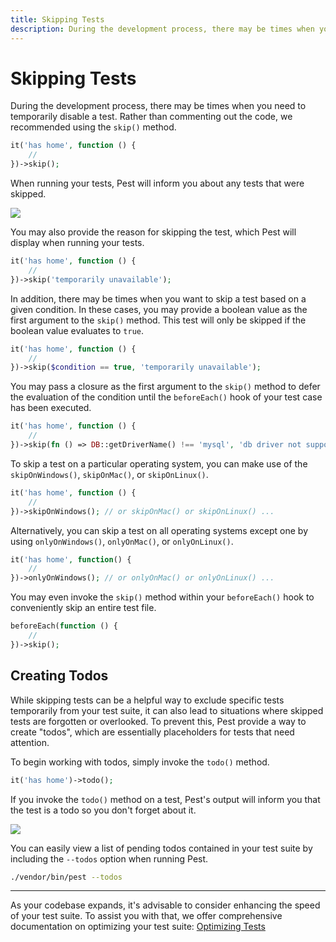 ```yaml
---
title: Skipping Tests
description: During the development process, there may be times when you need to temporarily disable a test. Rather than commenting out the code, we recommended using the `skip()` method.
---
```


# Skipping Tests

During the development process, there may be times when you need to temporarily disable a test. Rather than commenting out the code, we recommended using the `skip()` method.

```php
it('has home', function () {
    //
})->skip();
```

When running your tests, Pest will inform you about any tests that were skipped.

<div class="code-snippet">
    <img src="/assets/img/skip.webp?1" style="--lines: 2" />
</div>

You may also provide the reason for skipping the test, which Pest will display when running your tests.

```php
it('has home', function () {
    //
})->skip('temporarily unavailable');
```

In addition, there may be times when you want to skip a test based on a given condition. In these cases, you may provide a boolean value as the first argument to the `skip()` method. This test will only be skipped if the boolean value evaluates to `true`.

```php
it('has home', function () {
    //
})->skip($condition == true, 'temporarily unavailable');
```

You may pass a closure as the first argument to the `skip()` method to defer the evaluation of the condition until the `beforeEach()` hook of your test case has been executed.

```php
it('has home', function () {
    //
})->skip(fn () => DB::getDriverName() !== 'mysql', 'db driver not supported');
```

To skip a test on a particular operating system, you can make use of the `skipOnWindows()`, `skipOnMac()`, or `skipOnLinux()`.

```php
it('has home', function () {
    //
})->skipOnWindows(); // or skipOnMac() or skipOnLinux() ...
```

Alternatively, you can skip a test on all operating systems except one by using `onlyOnWindows()`, `onlyOnMac()`, or `onlyOnLinux()`.

```php
it('has home', function() {
    //
})->onlyOnWindows(); // or onlyOnMac() or onlyOnLinux() ...
```

You may even invoke the `skip()` method within your `beforeEach()` hook to conveniently skip an entire test file.

```php
beforeEach(function () {
    //
})->skip();
```

## Creating Todos

While skipping tests can be a helpful way to exclude specific tests temporarily from your test suite, it can also lead to situations where skipped tests are forgotten or overlooked. To prevent this, Pest provide a way to create "todos", which are essentially placeholders for tests that need attention.

To begin working with todos, simply invoke the `todo()` method.

```php
it('has home')->todo();
```

If you invoke the `todo()` method on a test, Pest's output will inform you that the test is a todo so you don't forget about it.

<div class="code-snippet">
    <img src="/assets/img/todo.webp?1" style="--lines: 5" />
</div>

You can easily view a list of pending todos contained in your test suite by including the `--todos` option when running Pest.

```bash
./vendor/bin/pest --todos
```

---

As your codebase expands, it's advisable to consider enhancing the speed of your test suite. To assist you with that, we offer comprehensive documentation on optimizing your test suite: [Optimizing Tests](/docs/optimizing-tests)
